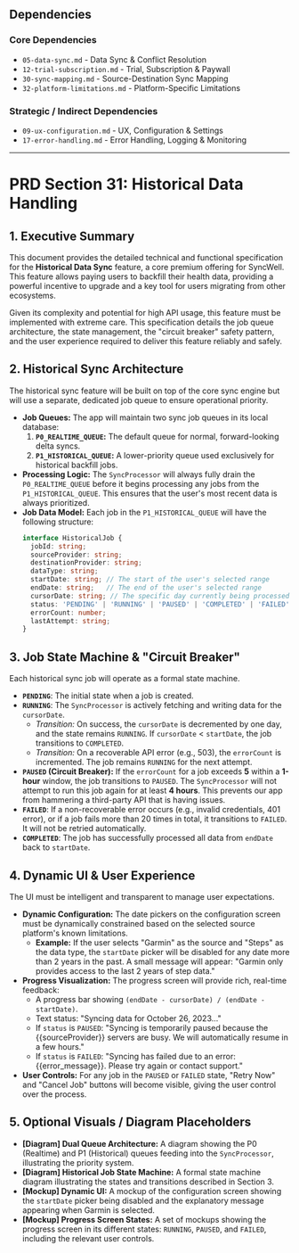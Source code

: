 ## Dependencies

### Core Dependencies
- `05-data-sync.md` - Data Sync & Conflict Resolution
- `12-trial-subscription.md` - Trial, Subscription & Paywall
- `30-sync-mapping.md` - Source-Destination Sync Mapping
- `32-platform-limitations.md` - Platform-Specific Limitations

### Strategic / Indirect Dependencies
- `09-ux-configuration.md` - UX, Configuration & Settings
- `17-error-handling.md` - Error Handling, Logging & Monitoring

---

# PRD Section 31: Historical Data Handling

## 1. Executive Summary

This document provides the detailed technical and functional specification for the **Historical Data Sync** feature, a core premium offering for SyncWell. This feature allows paying users to backfill their health data, providing a powerful incentive to upgrade and a key tool for users migrating from other ecosystems.

Given its complexity and potential for high API usage, this feature must be implemented with extreme care. This specification details the job queue architecture, the state management, the "circuit breaker" safety pattern, and the user experience required to deliver this feature reliably and safely.

## 2. Historical Sync Architecture

The historical sync feature will be built on top of the core sync engine but will use a separate, dedicated job queue to ensure operational priority.

*   **Job Queues:** The app will maintain two sync job queues in its local database:
    1.  **`P0_REALTIME_QUEUE`:** The default queue for normal, forward-looking delta syncs.
    2.  **`P1_HISTORICAL_QUEUE`:** A lower-priority queue used exclusively for historical backfill jobs.
*   **Processing Logic:** The `SyncProcessor` will always fully drain the `P0_REALTIME_QUEUE` before it begins processing any jobs from the `P1_HISTORICAL_QUEUE`. This ensures that the user's most recent data is always prioritized.
*   **Job Data Model:** Each job in the `P1_HISTORICAL_QUEUE` will have the following structure:
    ```typescript
    interface HistoricalJob {
      jobId: string;
      sourceProvider: string;
      destinationProvider: string;
      dataType: string;
      startDate: string; // The start of the user's selected range
      endDate: string;   // The end of the user's selected range
      cursorDate: string; // The specific day currently being processed
      status: 'PENDING' | 'RUNNING' | 'PAUSED' | 'COMPLETED' | 'FAILED';
      errorCount: number;
      lastAttempt: string;
    }
    ```

## 3. Job State Machine & "Circuit Breaker"

Each historical sync job will operate as a formal state machine.

*   **`PENDING`**: The initial state when a job is created.
*   **`RUNNING`**: The `SyncProcessor` is actively fetching and writing data for the `cursorDate`.
    *   *Transition:* On success, the `cursorDate` is decremented by one day, and the state remains `RUNNING`. If `cursorDate` < `startDate`, the job transitions to `COMPLETED`.
    *   *Transition:* On a recoverable API error (e.g., 503), the `errorCount` is incremented. The job remains `RUNNING` for the next attempt.
*   **`PAUSED` (Circuit Breaker):** If the `errorCount` for a job exceeds **5** within a **1-hour** window, the job transitions to `PAUSED`. The `SyncProcessor` will not attempt to run this job again for at least **4 hours**. This prevents our app from hammering a third-party API that is having issues.
*   **`FAILED`**: If a non-recoverable error occurs (e.g., invalid credentials, 401 error), or if a job fails more than 20 times in total, it transitions to `FAILED`. It will not be retried automatically.
*   **`COMPLETED`**: The job has successfully processed all data from `endDate` back to `startDate`.

## 4. Dynamic UI & User Experience

The UI must be intelligent and transparent to manage user expectations.

*   **Dynamic Configuration:** The date pickers on the configuration screen must be dynamically constrained based on the selected source platform's known limitations.
    *   **Example:** If the user selects "Garmin" as the source and "Steps" as the data type, the `startDate` picker will be disabled for any date more than 2 years in the past. A small message will appear: "Garmin only provides access to the last 2 years of step data."
*   **Progress Visualization:** The progress screen will provide rich, real-time feedback:
    *   A progress bar showing `(endDate - cursorDate) / (endDate - startDate)`.
    *   Text status: "Syncing data for October 26, 2023..."
    *   If `status` is `PAUSED`: "Syncing is temporarily paused because the {{sourceProvider}} servers are busy. We will automatically resume in a few hours."
    *   If `status` is `FAILED`: "Syncing has failed due to an error: {{error_message}}. Please try again or contact support."
*   **User Controls:** For any job in the `PAUSED` or `FAILED` state, "Retry Now" and "Cancel Job" buttons will become visible, giving the user control over the process.

## 5. Optional Visuals / Diagram Placeholders
*   **[Diagram] Dual Queue Architecture:** A diagram showing the P0 (Realtime) and P1 (Historical) queues feeding into the `SyncProcessor`, illustrating the priority system.
*   **[Diagram] Historical Job State Machine:** A formal state machine diagram illustrating the states and transitions described in Section 3.
*   **[Mockup] Dynamic UI:** A mockup of the configuration screen showing the `startDate` picker being disabled and the explanatory message appearing when Garmin is selected.
*   **[Mockup] Progress Screen States:** A set of mockups showing the progress screen in its different states: `RUNNING`, `PAUSED`, and `FAILED`, including the relevant user controls.
